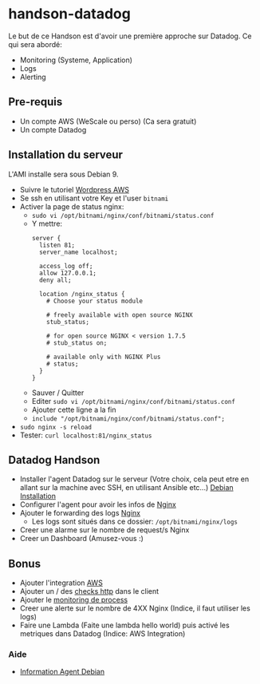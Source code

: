 # handson-datadog

Le but de ce Handson est d'avoir une première approche sur Datadog.
Ce qui sera abordé:

- Monitoring (Systeme, Application)
- Logs
- Alerting

## Pre-requis

- Un compte AWS (WeScale ou perso) (Ca sera gratuit)
- Un compte Datadog

## Installation du serveur

L'AMI installe sera sous Debian 9.

- Suivre le tutoriel [Wordpress AWS](https://aws.amazon.com/getting-started/tutorials/launch-a-wordpress-website/)
- Se ssh en utilisant votre Key et l'user `bitnami`
- Activer la page de status nginx:
  - `sudo vi /opt/bitnami/nginx/conf/bitnami/status.conf`
  - Y mettre:
    ```
    server {
      listen 81;
      server_name localhost;

      access_log off;
      allow 127.0.0.1;
      deny all;

      location /nginx_status {
        # Choose your status module

        # freely available with open source NGINX
        stub_status;

        # for open source NGINX < version 1.7.5
        # stub_status on;

        # available only with NGINX Plus
        # status;
      }
    }
    ```
  - Sauver / Quitter
  - Editer `sudo vi /opt/bitnami/nginx/conf/bitnami/status.conf`
  - Ajouter cette ligne a la fin
  - `include "/opt/bitnami/nginx/conf/bitnami/status.conf";`
- `sudo nginx -s reload`
- Tester: `curl localhost:81/nginx_status`

## Datadog Handson

- Installer l'agent Datadog sur le serveur (Votre choix, cela peut etre en allant sur la machine avec SSH, en utilisant Ansible etc...) [Debian Installation](https://app.datadoghq.com/account/settings#agent/debian)
- Configurer l'agent pour avoir les infos de [Nginx](https://app.datadoghq.com/account/settings#integrations/nginx)
- Ajouter le forwarding des logs [Nginx](https://app.datadoghq.com/account/settings#integrations/nginx)
  - Les logs sont situés dans ce dossier: `/opt/bitnami/nginx/logs`
- Creer une alarme sur le nombre de request/s Nginx
- Creer un Dashboard (Amusez-vous :)

## Bonus

- Ajouter l'integration [AWS](https://app.datadoghq.com/account/settings#integrations/amazon-web-services)
- Ajouter un / des [checks http](https://docs.datadoghq.com/integrations/http_check/) dans le client
- Ajouter le [monitoring de process](https://docs.datadoghq.com/infrastructure/process/?tab=linuxwindows)
- Creer une alerte sur le nombre de 4XX Nginx (Indice, il faut utiliser les logs)
- Faire une Lambda (Faite une lambda hello world) puis activé les metriques dans Datadog (Indice: AWS Integration)

### Aide

- [Information Agent Debian](https://docs.datadoghq.com/agent/basic_agent_usage/deb/?tab=agentv6v7)
